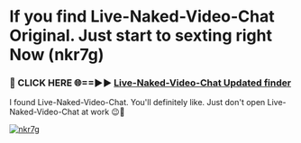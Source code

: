 # If you find Live-Naked-Video-Chat Original. Just start to sexting right Now (nkr7g)

<h3>🔴 CLICK HERE 🌐==►► <a href="https://tinyurl.com/mtbk5fxa" rel="nofollow">Live-Naked-Video-Chat Updated finder</a></h3>

I found Live-Naked-Video-Chat. You'll definitely like. Just don't open Live-Naked-Video-Chat at work 😉💬

[![nkr7g](https://i.imgur.com/Q8WKrnY.jpeg)](https://tinyurl.com/mtbk5fxa)
